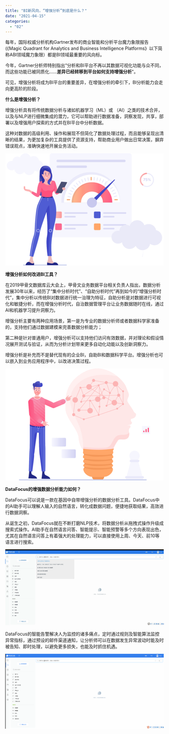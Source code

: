 ```yaml
---
title: "BI新风向，“增强分析”到底是什么？"
date: "2021-04-15"
categories: 
  - "02"
---
```


每年，国际权威分析机构Gartner发布的商业智能和分析平台魔力象限报告(《Magic Quadrant for Analytics and Business Intelligence Platforms》以下简称ABI领域魔力象限）都是BI领域最重要的风向标。

今年，Gartner分析师特别指出“分析和BI平台不再以其数据可视化功能与众不同，而这些功能已被同质化……**差异已经转移到平台如何支持增强分析**"。

可见，增强分析将成为BI平台的重要差异，在增强分析的牵引下，BI分析能力会走向更高阶的阶段。

**什么是增强分析？**

增强分析具有将传统数据分析与诸如机器学习（ML）或 （AI）之类的技术合并，以及与NLP进行细微集成的潜力，它可以帮助进行数据准备，洞察发现，共享，部署以及增强用户探索的方式并在BI平台中分析数据。

这种对数据的高级利用、操作和展现不但简化了数据处理过程，而且能够呈现出清晰的结果，为更加复杂的工具提供了资源支持，帮助商业用户做出日常决策，摒弃错误观点，准确快速地开展业务活动。

![1_01.png](images/1_01-png.png)

**增强分析如何改进BI工具？**

在2019甲骨文数据库云大会上，甲骨文业务数据平台相关负责人指出，数据分析发展30年以来，经历了“集中分析时代”、“自助分析时代”再到如今的“增强分析时代”，集中分析以传统BI对数据进行统一治理为特征，自助分析是对数据进行可视化和敏捷分析，而在增强分析时代，自治数据管理平台让业务数据随时在线，通过AI和机器学习提升洞察力。

增强分析主要有两种应用场景，第一是为专业的数据分析师或者数据科学家准备的，支持他们通过数据建模来完善数据分析能力；

第二种是针对普通用户，增强分析可以支持他们访问有效数据，并对理论和假设情况展开测试与验证，从而为分析计划带来更多自动化动能以及创新洞察力。

增强分析是补充而不是替代现有的企业BI，自助BI和数据科学平台。增强分析也可以嵌入到业务应用程序中，以改进决策过程。

![1_03-04.png](images/1_03-04-png.png)

**DataFocus的增强数据分析能力如何？**

DataFocus可以说是一款在基因中自带增强分析的数据分析工具。DataFocus中的AI助手可以理解人输入的自然语言，转化成数据问题，便捷地获取结果，高效进行数据洞察。

从诞生之初，DataFocus就在不断打磨NLP技术，将数据分析从拖拽式操作升级成搜索式操作。AI助手在自然语言问答、智能提示、智能预警等多个方向表现出色，尤其在自然语言问答上有着强大的处理能力，可以直接使用上周、今天、前10等语言进行搜索。

![21.gif](images/21-gif.gif)

DataFocus的智能告警解决人为监控的诸多痛点，定时通过规则及智能算法监控异常指标，通过预设的邮件渠道通知，让分析师可以在数据发生异常波动时能及时被告知、即时处理，以避免更多损失，也能及时抓住机遇。

![2.gif](images/2-gif.gif)
